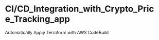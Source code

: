 # CI/CD_Integration_with_Crypto_Price_Tracking_app
Automatically Apply Terraform with AWS CodeBuild
